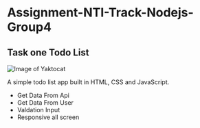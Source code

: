 # Assignment-NTI-Track-Nodejs-Group4

## Task one Todo List

![Image of Yaktocat](https://i.ibb.co/7tshwTc/screencapture-127-0-0-1-5500-index-html-2021-06-13-11-48-50.png)

A simple todo list app built in HTML, CSS and JavaScript.

- Get Data From Api
- Get Data From User
- Valdation Input
- Responsive all screen
